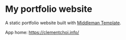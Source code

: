 # My portfolio website
A static portfolio website built with [Middleman Template](https://middlemanapp.com/).

App home: https://clementchoi.info/
